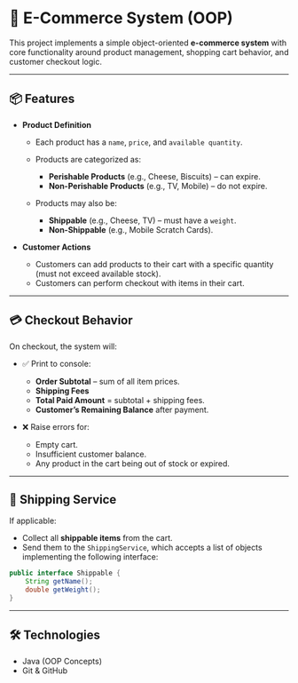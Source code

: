 

# 🛒 E-Commerce System (OOP)

This project implements a simple object-oriented **e-commerce system** with core functionality around product management, shopping cart behavior, and customer checkout logic.

---

## 📦 Features

* **Product Definition**

  * Each product has a `name`, `price`, and `available quantity`.
  * Products are categorized as:

    * **Perishable Products** (e.g., Cheese, Biscuits) – can expire.
    * **Non-Perishable Products** (e.g., TV, Mobile) – do not expire.
  * Products may also be:

    * **Shippable** (e.g., Cheese, TV) – must have a `weight`.
    * **Non-Shippable** (e.g., Mobile Scratch Cards).

* **Customer Actions**

  * Customers can add products to their cart with a specific quantity (must not exceed available stock).
  * Customers can perform checkout with items in their cart.

---

## 💳 Checkout Behavior

On checkout, the system will:

* ✅ Print to console:

  * **Order Subtotal** – sum of all item prices.
  * **Shipping Fees**
  * **Total Paid Amount** = subtotal + shipping fees.
  * **Customer’s Remaining Balance** after payment.

* ❌ Raise errors for:

  * Empty cart.
  * Insufficient customer balance.
  * Any product in the cart being out of stock or expired.

---

## 🚚 Shipping Service

If applicable:

* Collect all **shippable items** from the cart.
* Send them to the `ShippingService`, which accepts a list of objects implementing the following interface:

```java
public interface Shippable {
    String getName();
    double getWeight();
}
```

---

## 🛠 Technologies

* Java (OOP Concepts)
* Git & GitHub



